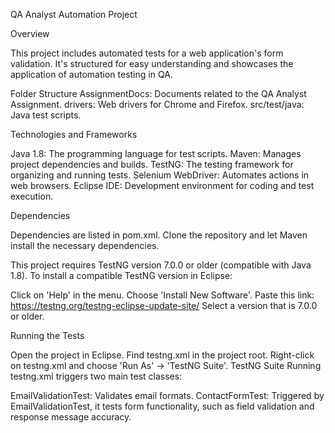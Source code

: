 QA Analyst Automation Project

Overview

This project includes automated tests for a web application's form validation. It's structured for easy understanding and showcases the application of automation testing in QA.

Folder Structure
AssignmentDocs: Documents related to the QA Analyst Assignment.
drivers: Web drivers for Chrome and Firefox.
src/test/java: Java test scripts.

Technologies and Frameworks

Java 1.8: The programming language for test scripts.
Maven: Manages project dependencies and builds.
TestNG: The testing framework for organizing and running tests.
Selenium WebDriver: Automates actions in web browsers.
Eclipse IDE: Development environment for coding and test execution.

Dependencies

Dependencies are listed in pom.xml. Clone the repository and let Maven install the necessary dependencies.

This project requires TestNG version 7.0.0 or older (compatible with Java 1.8). To install a compatible TestNG version in Eclipse:

Click on 'Help' in the menu.
Choose 'Install New Software'.
Paste this link: https://testng.org/testng-eclipse-update-site/
Select a version that is 7.0.0 or older.

Running the Tests

Open the project in Eclipse.
Find testng.xml in the project root.
Right-click on testng.xml and choose 'Run As' -> 'TestNG Suite'.
TestNG Suite
Running testng.xml triggers two main test classes:

EmailValidationTest: Validates email formats.
ContactFormTest: Triggered by EmailValidationTest, it tests form functionality, such as field validation and response message accuracy.

